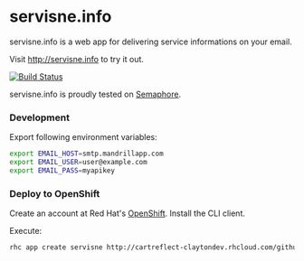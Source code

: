 servisne.info
=============

servisne.info is a web app for delivering service informations on your email.

Visit http://servisne.info to try it out.

[![Build
Status](https://semaphoreapp.com/api/v1/projects/f451e93c-2dfe-4f5e-bc2f-1b481f9cab9c/196908/badge.png)](https://semaphoreapp.com)

servisne.info is proudly tested on [Semaphore](https://semaphoreapp.com/strika/servisne-info).

### Development

Export following environment variables:

```bash
export EMAIL_HOST=smtp.mandrillapp.com
export EMAIL_USER=user@example.com
export EMAIL_PASS=myapikey
```

### Deploy to OpenShift

Create an account at Red Hat's [OpenShift](https://openshift.redhat.com). Install the CLI client.

Execute:
```bash
rhc app create servisne http://cartreflect-claytondev.rhcloud.com/github/openshift-cartridges/clojure-cartridge --from-code https://github.com/strika/servisne.info.git
```
